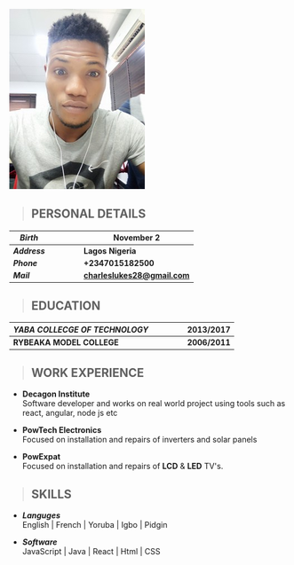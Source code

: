 ![Charles Picture](img/smaller.jpg)
>  ## **PERSONAL DETAILS**  

  *Birth* |  |  |  |   | November 2 
   | --- | --- | --- | --- | --- | ---   
   __*Address*__  |  |  |  |   | **Lagos Nigeria**
   __*Phone*__ |  |  |  |   | **+2347015182500**  
   __*Mail*__  |  |  |  |   | **charleslukes28@gmail.com**
  

>  ## **EDUCATION**    
  *YABA COLLECGE OF TECHNOLOGY* |  |  |  |   | 2013/2017
   | --- | --- | --- | --- | --- | ---  
 __RYBEAKA MODEL COLLEGE__ |  |  |  |   | **2006/2011**

>  ## **WORK EXPERIENCE**    
* __Decagon Institute__  
Software developer and works on real world project using tools such as react, angular, node js etc 
* __PowTech Electronics__  
Focused on installation and repairs of inverters and solar panels

* __PowExpat__  
Focused on installation and repairs of **LCD** & **LED** TV's.

>  ## **SKILLS**    
* _**Languges**_  
  English  | French | Yoruba | Igbo  | Pidgin   
 

*  **_Software_**   
  JavaScript | Java | React | Html  |  CSS  








